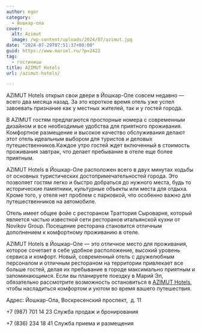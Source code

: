 ```yaml
---
author: egor
category:
  - йошкар-ола
cover:
  alt: Azimut
  image: /wp-content/uploads/2024/07/azimut.jpg
date: "2024-07-29T07:51:37+00:00"
guid: https://www.mariel.ru/?p=2422
tag:
  - гостиницы
title: AZIMUT Hotels
url: /azimut-hotels/

---
```

AZIMUT Hotels открыл свои двери в Йошкар-Оле совсем недавно — всего два месяца назад. За это короткое время отель уже успел завоевать признание как у местных жителей, так и у гостей города.

В AZIMUT гостям предлагаются просторные номера с современным дизайном и все необходимые удобства для приятного проживания. Комфортное размещение и высокое качество обслуживания делают этот отель идеальным выбором для туристов и деловых путешественников.Каждое утро гостей ждет включенный в стоимость проживания завтрак, что делает пребывание в отеле еще более приятным.

AZIMUT Hotels в Йошкар-Оле расположен всего в двух минутах ходьбы от основных туристических достопримечательностей города. Это позволяет гостям легко и быстро добраться до нужного места, будь то исторические памятники, культурные объекты или места для отдыха. Кроме того, у отеля нет проблем с парковкой, что особенно важно для путешественников на автомобиле.

Отель имеет общее фойе с рестораном Траттория Сыроварня, который является частью известной сети ресторанов итальянской кухни от Novikov Group. Посещение ресторана становится отличным дополнением к комфортному проживанию в отеле.

AZIMUT Hotels в Йошкар-Оле — это отличное место для проживания, которое сочетает в себе удобное расположение, высокий уровень сервиса и комфорт. Новый, современный отель с дружелюбным персоналом и отличным рестораном на территории привлекает все больше гостей, делая их пребывание в городе максимально приятным и запоминающимся. Если вы планируете поездку в Марий Эл, обязательно рассмотрите возможность остановиться в [AZIMUT Hotels](https://azimuthotels.com/ru/yoshkar-ola/azimut-hotel-yoshkar-ola), чтобы насладиться комфортом и уютом во время вашего путешествия.

Адрес: Йошкар-Ола, Воскресенский проспект,  д. 11

+7 (987) 701 14 23 Служба продаж и бронирования

+7 (836) 234 18 41 Служба приема и размещения
